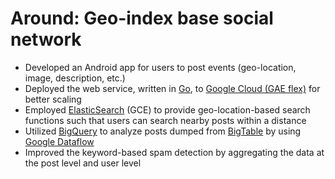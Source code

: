 # Around: Geo-index base social network

* Developed an Android app for users to post events (geo-location, image, description, etc.)
* Deployed the web service, written in [Go](https://golang.org/), to [Google Cloud (GAE flex)](https://cloud.google.com/appengine/docs/flexible/) for better scaling
* Employed [ElasticSearch](https://www.elastic.co/) (GCE) to provide geo-location-based search functions such that users can search nearby posts within a distance 
* Utilized [BigQuery](https://cloud.google.com/bigquery/) to analyze posts dumped from [BigTable](https://cloud.google.com/bigtable/) by using [Google Dataflow](https://cloud.google.com/dataflow/)
* Improved the keyword-based spam detection by aggregating the data at the post level and user level  
